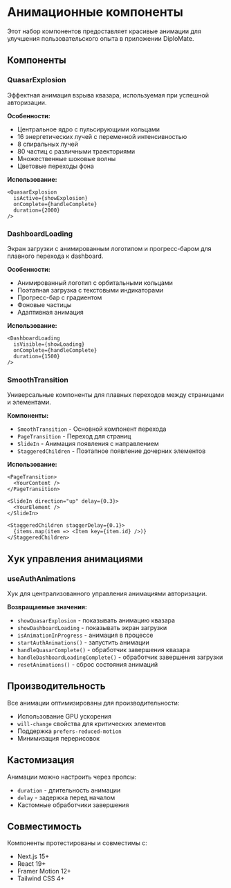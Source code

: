 # Анимационные компоненты

Этот набор компонентов предоставляет красивые анимации для улучшения пользовательского опыта в приложении DiploMate.

## Компоненты

### QuasarExplosion

Эффектная анимация взрыва квазара, используемая при успешной авторизации.

**Особенности:**

- Центральное ядро с пульсирующими кольцами
- 16 энергетических лучей с переменной интенсивностью
- 8 спиральных лучей
- 80 частиц с различными траекториями
- Множественные шоковые волны
- Цветовые переходы фона

**Использование:**

```tsx
<QuasarExplosion
  isActive={showExplosion}
  onComplete={handleComplete}
  duration={2000}
/>
```

### DashboardLoading

Экран загрузки с анимированным логотипом и прогресс-баром для плавного перехода к dashboard.

**Особенности:**

- Анимированный логотип с орбитальными кольцами
- Поэтапная загрузка с текстовыми индикаторами
- Прогресс-бар с градиентом
- Фоновые частицы
- Адаптивная анимация

**Использование:**

```tsx
<DashboardLoading
  isVisible={showLoading}
  onComplete={handleComplete}
  duration={1500}
/>
```

### SmoothTransition

Универсальные компоненты для плавных переходов между страницами и элементами.

**Компоненты:**

- `SmoothTransition` - Основной компонент перехода
- `PageTransition` - Переход для страниц
- `SlideIn` - Анимация появления с направлением
- `StaggeredChildren` - Поэтапное появление дочерних элементов

**Использование:**

```tsx
<PageTransition>
  <YourContent />
</PageTransition>

<SlideIn direction="up" delay={0.3}>
  <YourElement />
</SlideIn>

<StaggeredChildren staggerDelay={0.1}>
  {items.map(item => <Item key={item.id} />)}
</StaggeredChildren>
```

## Хук управления анимациями

### useAuthAnimations

Хук для централизованного управления анимациями авторизации.

**Возвращаемые значения:**

- `showQuasarExplosion` - показывать анимацию квазара
- `showDashboardLoading` - показывать экран загрузки
- `isAnimationInProgress` - анимация в процессе
- `startAuthAnimations()` - запустить анимации
- `handleQuasarComplete()` - обработчик завершения квазара
- `handleDashboardLoadingComplete()` - обработчик завершения загрузки
- `resetAnimations()` - сброс состояния анимаций

## Производительность

Все анимации оптимизированы для производительности:

- Использование GPU ускорения
- `will-change` свойства для критических элементов
- Поддержка `prefers-reduced-motion`
- Минимизация перерисовок

## Кастомизация

Анимации можно настроить через пропсы:

- `duration` - длительность анимации
- `delay` - задержка перед началом
- Кастомные обработчики завершения

## Совместимость

Компоненты протестированы и совместимы с:

- Next.js 15+
- React 19+
- Framer Motion 12+
- Tailwind CSS 4+
